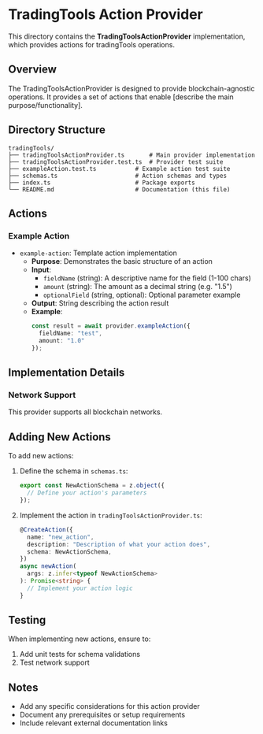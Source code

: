 # TradingTools Action Provider

This directory contains the **TradingToolsActionProvider** implementation, which provides actions for tradingTools operations.

## Overview

The TradingToolsActionProvider is designed to provide blockchain-agnostic operations. It provides a set of actions that enable [describe the main purpose/functionality].

## Directory Structure

```
tradingTools/
├── tradingToolsActionProvider.ts       # Main provider implementation
├── tradingToolsActionProvider.test.ts  # Provider test suite
├── exampleAction.test.ts           # Example action test suite
├── schemas.ts                      # Action schemas and types
├── index.ts                        # Package exports
└── README.md                       # Documentation (this file)
```

## Actions

### Example Action
- `example-action`: Template action implementation
  - **Purpose**: Demonstrates the basic structure of an action
  - **Input**:
    - `fieldName` (string): A descriptive name for the field (1-100 chars)
    - `amount` (string): The amount as a decimal string (e.g. "1.5")
    - `optionalField` (string, optional): Optional parameter example
  - **Output**: String describing the action result
  - **Example**:
    ```typescript
    const result = await provider.exampleAction({
      fieldName: "test",
      amount: "1.0"
    });
    ```

## Implementation Details

### Network Support
This provider supports all blockchain networks.


## Adding New Actions

To add new actions:

1. Define the schema in `schemas.ts`:
   ```typescript
   export const NewActionSchema = z.object({
     // Define your action's parameters
   });
   ```

2. Implement the action in `tradingToolsActionProvider.ts`:
   ```typescript
   @CreateAction({
     name: "new_action",
     description: "Description of what your action does",
     schema: NewActionSchema,
   })
   async newAction(
     args: z.infer<typeof NewActionSchema>
   ): Promise<string> {
     // Implement your action logic
   }
   ```

## Testing

When implementing new actions, ensure to:
1. Add unit tests for schema validations
2. Test network support

## Notes

- Add any specific considerations for this action provider
- Document any prerequisites or setup requirements
- Include relevant external documentation links
